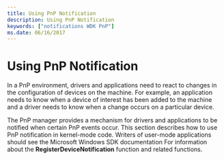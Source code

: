 ```yaml
---
title: Using PnP Notification
description: Using PnP Notification
keywords: ["notifications WDK PnP"]
ms.date: 06/16/2017
---
```


# Using PnP Notification





In a PnP environment, drivers and applications need to react to changes in the configuration of devices on the machine. For example, an application needs to know when a device of interest has been added to the machine and a driver needs to know when a change occurs on a particular device.

The PnP manager provides a mechanism for drivers and applications to be notified when certain PnP events occur. This section describes how to use PnP notification in kernel-mode code. Writers of user-mode applications should see the Microsoft Windows SDK documentation For information about the **RegisterDeviceNotification** function and related functions.

 

 




